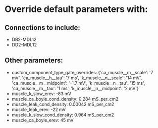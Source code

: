 # Override default parameters with:
## Connections to include:
- DB2-MDL12
- DD2-MDL12

## Other parameters:
- custom_component_type_gate_overrides: {'ca_muscle__m__scale': '7 mV', 'ca_muscle__h__tau': '7 ms', 'k_muscle__n__scale': '14 mV', 'ca_muscle__m__midpoint': '-1.7 mV', 'k_muscle__n__tau': '15 ms', 'ca_muscle__m__tau': '1 ms', 'k_muscle__n__midpoint': '2 mV'}
- muscle_k_slow_erev: -83 mV
- muscle_ca_boyle_cond_density: 0.284 mS_per_cm2
- muscle_leak_cond_density: 0.00042 mS_per_cm2
- muscle_leak_erev: -22 mV
- muscle_k_slow_cond_density: 0.964 mS_per_cm2
- muscle_ca_boyle_erev: 45 mV

